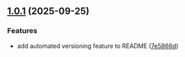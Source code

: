 ## [1.0.1](https://github.com/comfy-deploy/paint/compare/7e5866d7092ced2d7ad1aa16c89869a7c29bbffa...v1.0.1) (2025-09-25)

### Features

- add automated versioning feature to README ([7e5866d](https://github.com/comfy-deploy/paint/commit/7e5866d7092ced2d7ad1aa16c89869a7c29bbffa))
